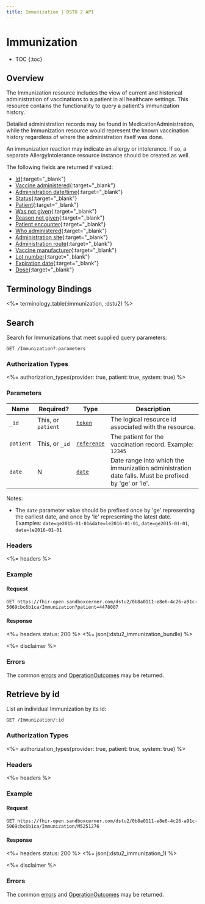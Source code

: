 ```yaml
---
title: Immunization | DSTU 2 API
---
```


# Immunization

* TOC
{:toc}

## Overview

The Immunization resource includes the view of current and historical administration of vaccinations to a patient in all healthcare settings. This resource contains the functionality to query a patient's immunization history.

Detailed administration records may be found in MedicationAdministration, while the Immunization resource would represent the known vaccination history regardless of where the administration itself was done.

An immunization reaction may indicate an allergy or intolerance. If so, a separate AllergyIntolerance resource instance should be created as well.

The following fields are returned if valued:

* [Id](http://hl7.org/fhir/dstu2/resource-definitions.html#Resource.id){:target="_blank"}
* [Vaccine administered](http://hl7.org/fhir/DSTU2/immunization-definitions.html#Immunization.vaccineCode){:target="_blank"}
* [Administration date/time](http://hl7.org/fhir/DSTU2/immunization-definitions.html#Immunization.date){:target="_blank"}
* [Status](http://hl7.org/fhir/DSTU2/immunization-definitions.html#Immunization.status){:target="_blank"}
* [Patient](http://hl7.org/fhir/DSTU2/immunization-definitions.html#Immunization.patient){:target="_blank"}
* [Was not given](http://hl7.org/fhir/DSTU2/immunization-definitions.html#Immunization.wasNotGiven){:target="_blank"}
* [Reason not given](http://hl7.org/fhir/DSTU2/immunization-definitions.html#Immunization.explanation.reasonNotGiven){:target="_blank"}
* [Patient encounter](http://hl7.org/fhir/DSTU2/immunization-definitions.html#Immunization.encounter){:target="_blank"}
* [Who administered](http://hl7.org/fhir/DSTU2/immunization-definitions.html#Immunization.performer){:target="_blank"}
* [Administration site](http://hl7.org/fhir/DSTU2/immunization-definitions.html#Immunization.location){:target="_blank"}
* [Administration route](http://hl7.org/fhir/DSTU2/immunization-definitions.html#Immunization.route){:target="_blank"}
* [Vaccine manufacturer](http://hl7.org/fhir/DSTU2/immunization-definitions.html#Immunization.manufacturer){:target="_blank"}
* [Lot number](http://hl7.org/fhir/DSTU2/immunization-definitions.html#Immunization.lotNumber){:target="_blank"}
* [Expiration date](http://hl7.org/fhir/DSTU2/immunization-definitions.html#Immunization.expirationDate){:target="_blank"}
* [Dose](http://hl7.org/fhir/DSTU2/immunization-definitions.html#Immunization.doseQuantity){:target="_blank"}

## Terminology Bindings

<%= terminology_table(:immunization, :dstu2) %>

## Search

Search for Immunizations that meet supplied query parameters:

    GET /Immunization?:parameters

### Authorization Types

<%= authorization_types(provider: true, patient: true, system: true) %>

### Parameters

 Name      | Required?          | Type          | Description
-----------|--------------------|---------------|-----------------------------------------------------------------------------------------------------
 `_id`     | This, or `patient` | [`token`]     | The logical resource id associated with the resource.
 `patient` | This, or `_id`     | [`reference`] | The patient for the vaccination record. Example: `12345`
 `date`    | N                  | [`date`]      | Date range into which the immunization administration date falls. Must be prefixed by 'ge' or 'le'.

Notes:

* The `date` parameter value should be prefixed once by 'ge' representing the earliest date, and once by 'le' representing the latest date. Examples: `date=ge2015-01-01&date=le2016-01-01`, `date=ge2015-01-01`, `date=le2016-01-01`

### Headers

<%= headers %>

### Example

#### Request

    GET https://fhir-open.sandboxcerner.com/dstu2/0b8a0111-e8e6-4c26-a91c-5069cbc6b1ca/Immunization?patient=4478007

#### Response

<%= headers status: 200 %>
<%= json(:dstu2_immunization_bundle) %>

<%= disclaimer %>

### Errors

The common [errors] and [OperationOutcomes] may be returned.

## Retrieve by id

List an individual Immunization by its id:

    GET /Immunization/:id

### Authorization Types

<%= authorization_types(provider: true, patient: true, system: true) %>

### Headers

<%= headers %>

### Example

#### Request

    GET https://fhir-open.sandboxcerner.com/dstu2/0b8a0111-e8e6-4c26-a91c-5069cbc6b1ca/Immunization/M5251276

#### Response

<%= headers status: 200 %>
<%= json(:dstu2_immunization_1) %>

<%= disclaimer %>

### Errors

The common [errors] and [OperationOutcomes] may be returned.

[`token`]: http://hl7.org/fhir/DSTU2/search.html#token
[`reference`]: http://hl7.org/fhir/dstu2/search.html#reference
[`date`]: http://hl7.org/fhir/DSTU2/search.html#date
[errors]: ../../#client-errors
[OperationOutcomes]: ../../#operation-outcomes
